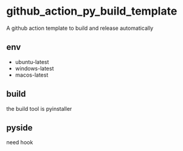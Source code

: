 # github_action_py_build_template

A github action template to build and release automatically

## env
* ubuntu-latest
* windows-latest
* macos-latest

## build
the build tool is pyinstaller


## pyside

need hook
